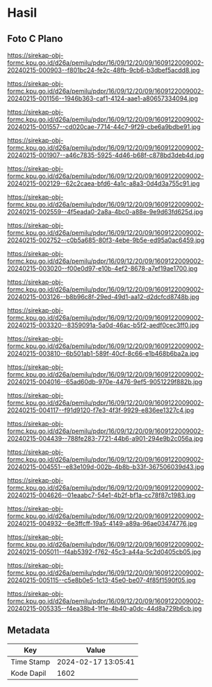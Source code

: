 # Hasil

## Foto C Plano

https://sirekap-obj-formc.kpu.go.id/d26a/pemilu/pdpr/16/09/12/20/09/1609122009002-20240215-000903--f801bc24-fe2c-48fb-9cb6-b3dbef5acdd8.jpg

https://sirekap-obj-formc.kpu.go.id/d26a/pemilu/pdpr/16/09/12/20/09/1609122009002-20240215-001156--1946b363-caf1-4124-aae1-a80657334094.jpg

https://sirekap-obj-formc.kpu.go.id/d26a/pemilu/pdpr/16/09/12/20/09/1609122009002-20240215-001557--cd020cae-7714-44c7-9f29-cbe6a9bdbe91.jpg

https://sirekap-obj-formc.kpu.go.id/d26a/pemilu/pdpr/16/09/12/20/09/1609122009002-20240215-001907--a46c7835-5925-4d46-b68f-c878bd3deb4d.jpg

https://sirekap-obj-formc.kpu.go.id/d26a/pemilu/pdpr/16/09/12/20/09/1609122009002-20240215-002129--62c2caea-bfd6-4a1c-a8a3-0d4d3a755c91.jpg

https://sirekap-obj-formc.kpu.go.id/d26a/pemilu/pdpr/16/09/12/20/09/1609122009002-20240215-002559--4f5eada0-2a8a-4bc0-a88e-9e9d63fd625d.jpg

https://sirekap-obj-formc.kpu.go.id/d26a/pemilu/pdpr/16/09/12/20/09/1609122009002-20240215-002752--c0b5a685-80f3-4ebe-9b5e-ed95a0ac6459.jpg

https://sirekap-obj-formc.kpu.go.id/d26a/pemilu/pdpr/16/09/12/20/09/1609122009002-20240215-003020--f00e0d97-e10b-4ef2-8678-a7ef19ae1700.jpg

https://sirekap-obj-formc.kpu.go.id/d26a/pemilu/pdpr/16/09/12/20/09/1609122009002-20240215-003126--b8b96c8f-29ed-49d1-aa12-d2dcfcd8748b.jpg

https://sirekap-obj-formc.kpu.go.id/d26a/pemilu/pdpr/16/09/12/20/09/1609122009002-20240215-003320--8359091a-5a0d-46ac-b5f2-aedf0cec3ff0.jpg

https://sirekap-obj-formc.kpu.go.id/d26a/pemilu/pdpr/16/09/12/20/09/1609122009002-20240215-003810--6b501ab1-589f-40cf-8c66-e1b468b6ba2a.jpg

https://sirekap-obj-formc.kpu.go.id/d26a/pemilu/pdpr/16/09/12/20/09/1609122009002-20240215-004016--65ad60db-970e-4476-9ef5-9051229f882b.jpg

https://sirekap-obj-formc.kpu.go.id/d26a/pemilu/pdpr/16/09/12/20/09/1609122009002-20240215-004117--f91d9120-f7e3-4f3f-9929-e836ee1327c4.jpg

https://sirekap-obj-formc.kpu.go.id/d26a/pemilu/pdpr/16/09/12/20/09/1609122009002-20240215-004439--788fe283-7721-44b6-a901-294e9b2c056a.jpg

https://sirekap-obj-formc.kpu.go.id/d26a/pemilu/pdpr/16/09/12/20/09/1609122009002-20240215-004551--e83e109d-002b-4b8b-b33f-367506039d43.jpg

https://sirekap-obj-formc.kpu.go.id/d26a/pemilu/pdpr/16/09/12/20/09/1609122009002-20240215-004626--01eaabc7-54e1-4b2f-bf1a-cc78f87c1983.jpg

https://sirekap-obj-formc.kpu.go.id/d26a/pemilu/pdpr/16/09/12/20/09/1609122009002-20240215-004932--6e3ffcff-19a5-4149-a89a-96ae03474776.jpg

https://sirekap-obj-formc.kpu.go.id/d26a/pemilu/pdpr/16/09/12/20/09/1609122009002-20240215-005011--f4ab5392-f762-45c3-a44a-5c2d0405cb05.jpg

https://sirekap-obj-formc.kpu.go.id/d26a/pemilu/pdpr/16/09/12/20/09/1609122009002-20240215-005115--c5e8b0e5-1c13-45e0-be07-4f85f1590f05.jpg

https://sirekap-obj-formc.kpu.go.id/d26a/pemilu/pdpr/16/09/12/20/09/1609122009002-20240215-005335--f4ea38b4-1f1e-4b40-a0dc-44d8a729b6cb.jpg


## Metadata

| Key        | Value               |
| ---------- | ------------------- |
| Time Stamp | 2024-02-17 13:05:41 |
| Kode Dapil | 1602                |



